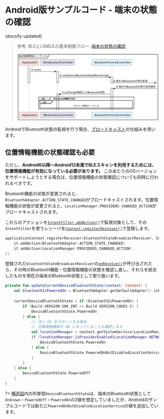 # Android版サンプルコード - 端末の状態の確認

{docsify-updated}

> 参考: BLEとLINBLEの基本制御フロー: [端末の状態の確認](common/flows/watch-bluetooth-service-state.md)
>
> ![](../../out/plantuml/sequence_start.png)

AndroidでBluetooth状態の監視を行う場合、[ブロードキャスト]( https://developer.android.com/guide/components/broadcasts.html )の仕組みを用います。


## 位置情報機能の状態確認も必要

ただし、**Android6以降〜Android12未満でBLEスキャンを利用するためには、位置情報機能が有効になっている必要があります。**
このあたりのOSバージョンをサポートしようとする場合は、位置情報機能の状態確認についても同時に行われるべきです。

Bluetooth機能の状態が変更されると、`BluetoothAdapter.ACTION_STATE_CHANGED`がブロードキャストされます。位置情報機能の状態が変更されると、`LocationManager.PROVIDERS_CHANGED_ACTION`がブロードキャストされます。

これらのアクションを[`IntentFilter.addAction()`]( https://developer.android.com/reference/android/content/IntentFilter.html#addAction(java.lang.String) )で監視対象として、その`IntentFilter`を使うレシーバを[`Context.registerReceiver()`]( https://developer.android.com/reference/android/content/Context.html#registerReceiver(android.content.BroadcastReceiver,%20android.content.IntentFilter) )で登録します。

```kotlin
applicationContext.registerReceiver(bluetoothStateBroadcastReceiver, IntentFilter().also {
    it.addAction(BluetoothAdapter.ACTION_STATE_CHANGED)
    it.addAction(LocationManager.PROVIDERS_CHANGED_ACTION)
})
```

登録された`bluetoothStateBroadcastReceiver`の[`onReceive()`](https://developer.android.com/reference/android/content/BroadcastReceiver#onReceive(android.content.Context,%20android.content.Intent))が呼び出されたら、その時のBluetooth機能・位置情報機能の状態を確認し直し、それらを統合したものを現在の端末のBluetooth状態として取り扱います。

```kotlin
private fun updateCurrentDeviceBluetoothState(context: Context) {
    val bluetoothIsPoweredOn = BluetoothAdapter.getDefaultAdapter().isEnabled

    currentDeviceBluetoothState = if (bluetoothIsPoweredOn) {
        if (Build.VERSION.SDK_INT >= Build.VERSION_CODES.S) {
            DeviceBluetoothState.PoweredOn
        } else {
            // 古い OS をサポートする場合、
            // 位置情報機能が ON になっていることも確認します
            val locationManager = context.getSystemService(LocationManager::class.java)
            if (locationManager.isProviderEnabled(LocationManager.NETWORK_PROVIDER)) {
                DeviceBluetoothState.PoweredOn
            } else {
                DeviceBluetoothState.PoweredOnButDisabledLocationService
            }
        }
    } else {
        DeviceBluetoothState.PoweredOff
    }
}
```

?> [構造図](common/classes.md)内の列挙型`DeviceBluetoothState`は、端末のBluetooth状態として`Unknown`・`PoweredOff`・`PoweredOn`の3値を想定していましたが、Androidのサンプルコードでは新たに`PoweredOnButDisabledLocationService`の値を追加しています。


